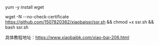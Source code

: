 
yum -y install wget

wget -N --no-check-certificate https://github.com/1507820362/xiaobaissr/ssr.sh && chmod +x ssr.sh && bash ssr.sh



具体教程地址：https://www.xiaobaibk.com/xiao-bai-206.html
